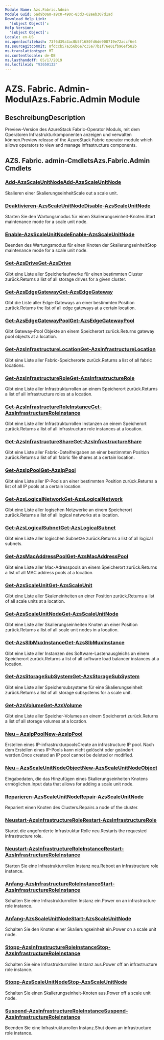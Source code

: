 ```yaml
---
Module Name: Azs.Fabric.Admin
Module Guid: 6ad9b0a0-a9c0-490c-83d3-02eeb307d1ad
Download Help Link:
  '[object Object]': 
Help Version:
  '[object Object]': 
Locale: en-US
ms.openlocfilehash: 73f6d39a3ac0b5f1680fd6de908719e72accf6e4
ms.sourcegitcommit: 0fdccb57a356b6e7c35a77b1f76e01fb96ef582b
ms.translationtype: MT
ms.contentlocale: de-DE
ms.lasthandoff: 05/17/2019
ms.locfileid: "93650132"
---
```

# <span data-ttu-id="57456-101">AZS. Fabric. Admin-Modul</span><span class="sxs-lookup"><span data-stu-id="57456-101">Azs.Fabric.Admin Module</span></span>
## <span data-ttu-id="57456-102">Beschreibung</span><span class="sxs-lookup"><span data-stu-id="57456-102">Description</span></span>
<span data-ttu-id="57456-103">Preview-Version des AzureStack Fabric-Operator Moduls, mit dem Operatoren Infrastrukturkomponenten anzeigen und verwalten können.</span><span class="sxs-lookup"><span data-stu-id="57456-103">Preview release of the AzureStack Fabric operator module which allows operators to view and manage infrastructure components.</span></span>

## <span data-ttu-id="57456-104">AZS. Fabric. admin-Cmdlets</span><span class="sxs-lookup"><span data-stu-id="57456-104">Azs.Fabric.Admin Cmdlets</span></span>
### [<span data-ttu-id="57456-105">Add-AzsScaleUnitNode</span><span class="sxs-lookup"><span data-stu-id="57456-105">Add-AzsScaleUnitNode</span></span>](Add-AzsScaleUnitNode.md)
<span data-ttu-id="57456-106">Skalieren einer Skalierungseinheit</span><span class="sxs-lookup"><span data-stu-id="57456-106">Scale out a scale unit.</span></span>

### [<span data-ttu-id="57456-107">Deaktivieren-AzsScaleUnitNode</span><span class="sxs-lookup"><span data-stu-id="57456-107">Disable-AzsScaleUnitNode</span></span>](Disable-AzsScaleUnitNode.md)
<span data-ttu-id="57456-108">Starten Sie den Wartungsmodus für einen Skalierungseinheit-Knoten.</span><span class="sxs-lookup"><span data-stu-id="57456-108">Start maintenance mode for a scale unit node.</span></span>

### [<span data-ttu-id="57456-109">Enable-AzsScaleUnitNode</span><span class="sxs-lookup"><span data-stu-id="57456-109">Enable-AzsScaleUnitNode</span></span>](Enable-AzsScaleUnitNode.md)
<span data-ttu-id="57456-110">Beenden des Wartungsmodus für einen Knoten der Skalierungseinheit</span><span class="sxs-lookup"><span data-stu-id="57456-110">Stop maintenance mode for a scale unit node.</span></span>

### [<span data-ttu-id="57456-111">Get-AzsDrive</span><span class="sxs-lookup"><span data-stu-id="57456-111">Get-AzsDrive</span></span>](Get-AzsDrive.md)
<span data-ttu-id="57456-112">Gibt eine Liste aller Speicherlaufwerke für einen bestimmten Cluster zurück.</span><span class="sxs-lookup"><span data-stu-id="57456-112">Returns a list of all storage drives for a given cluster.</span></span>

### [<span data-ttu-id="57456-113">Get-AzsEdgeGateway</span><span class="sxs-lookup"><span data-stu-id="57456-113">Get-AzsEdgeGateway</span></span>](Get-AzsEdgeGateway.md)
<span data-ttu-id="57456-114">Gibt die Liste aller Edge-Gateways an einer bestimmten Position zurück.</span><span class="sxs-lookup"><span data-stu-id="57456-114">Returns the list of all edge gateways at a certain location.</span></span>

### [<span data-ttu-id="57456-115">Get-AzsEdgeGatewayPool</span><span class="sxs-lookup"><span data-stu-id="57456-115">Get-AzsEdgeGatewayPool</span></span>](Get-AzsEdgeGatewayPool.md)
<span data-ttu-id="57456-116">Gibt Gateway-Pool Objekte an einem Speicherort zurück.</span><span class="sxs-lookup"><span data-stu-id="57456-116">Returns gateway pool objects at a location.</span></span>

### [<span data-ttu-id="57456-117">Get-AzsInfrastructureLocation</span><span class="sxs-lookup"><span data-stu-id="57456-117">Get-AzsInfrastructureLocation</span></span>](Get-AzsInfrastructureLocation.md)
<span data-ttu-id="57456-118">Gibt eine Liste aller Fabric-Speicherorte zurück.</span><span class="sxs-lookup"><span data-stu-id="57456-118">Returns a list of all fabric locations.</span></span>

### [<span data-ttu-id="57456-119">Get-AzsInfrastructureRole</span><span class="sxs-lookup"><span data-stu-id="57456-119">Get-AzsInfrastructureRole</span></span>](Get-AzsInfrastructureRole.md)
<span data-ttu-id="57456-120">Gibt eine Liste aller Infrastrukturrollen an einem Speicherort zurück.</span><span class="sxs-lookup"><span data-stu-id="57456-120">Returns a list of all infrastructure roles at a location.</span></span>

### [<span data-ttu-id="57456-121">Get-AzsInfrastructureRoleInstance</span><span class="sxs-lookup"><span data-stu-id="57456-121">Get-AzsInfrastructureRoleInstance</span></span>](Get-AzsInfrastructureRoleInstance.md)
<span data-ttu-id="57456-122">Gibt eine Liste aller Infrastrukturrollen Instanzen an einem Speicherort zurück.</span><span class="sxs-lookup"><span data-stu-id="57456-122">Returns a list of all infrastructure role instances at a location.</span></span>

### [<span data-ttu-id="57456-123">Get-AzsInfrastructureShare</span><span class="sxs-lookup"><span data-stu-id="57456-123">Get-AzsInfrastructureShare</span></span>](Get-AzsInfrastructureShare.md)
<span data-ttu-id="57456-124">Gibt eine Liste aller Fabric-Dateifreigaben an einer bestimmten Position zurück.</span><span class="sxs-lookup"><span data-stu-id="57456-124">Returns a list of all fabric file shares at a certain location.</span></span>

### [<span data-ttu-id="57456-125">Get-AzsIpPool</span><span class="sxs-lookup"><span data-stu-id="57456-125">Get-AzsIpPool</span></span>](Get-AzsIpPool.md)
<span data-ttu-id="57456-126">Gibt eine Liste aller IP-Pools an einer bestimmten Position zurück.</span><span class="sxs-lookup"><span data-stu-id="57456-126">Returns a list of all IP pools at a certain location.</span></span>

### [<span data-ttu-id="57456-127">Get-AzsLogicalNetwork</span><span class="sxs-lookup"><span data-stu-id="57456-127">Get-AzsLogicalNetwork</span></span>](Get-AzsLogicalNetwork.md)
<span data-ttu-id="57456-128">Gibt eine Liste aller logischen Netzwerke an einem Speicherort zurück.</span><span class="sxs-lookup"><span data-stu-id="57456-128">Returns a list of all logical networks at a location.</span></span>

### [<span data-ttu-id="57456-129">Get-AzsLogicalSubnet</span><span class="sxs-lookup"><span data-stu-id="57456-129">Get-AzsLogicalSubnet</span></span>](Get-AzsLogicalSubnet.md)
<span data-ttu-id="57456-130">Gibt eine Liste aller logischen Subnetze zurück.</span><span class="sxs-lookup"><span data-stu-id="57456-130">Returns a list of all logical subnets.</span></span>

### [<span data-ttu-id="57456-131">Get-AzsMacAddressPool</span><span class="sxs-lookup"><span data-stu-id="57456-131">Get-AzsMacAddressPool</span></span>](Get-AzsMacAddressPool.md)
<span data-ttu-id="57456-132">Gibt eine Liste aller Mac-Adresspools an einem Speicherort zurück.</span><span class="sxs-lookup"><span data-stu-id="57456-132">Returns a list of all MAC address pools at a location.</span></span>

### [<span data-ttu-id="57456-133">Get-AzsScaleUnit</span><span class="sxs-lookup"><span data-stu-id="57456-133">Get-AzsScaleUnit</span></span>](Get-AzsScaleUnit.md)
<span data-ttu-id="57456-134">Gibt eine Liste aller Skaleneinheiten an einer Position zurück.</span><span class="sxs-lookup"><span data-stu-id="57456-134">Returns a list of all scale units at a location.</span></span>

### [<span data-ttu-id="57456-135">Get-AzsScaleUnitNode</span><span class="sxs-lookup"><span data-stu-id="57456-135">Get-AzsScaleUnitNode</span></span>](Get-AzsScaleUnitNode.md)
<span data-ttu-id="57456-136">Gibt eine Liste aller Skalierungseinheiten Knoten an einer Position zurück.</span><span class="sxs-lookup"><span data-stu-id="57456-136">Returns a list of all scale unit nodes in a location.</span></span>

### [<span data-ttu-id="57456-137">Get-AzsSlbMuxInstance</span><span class="sxs-lookup"><span data-stu-id="57456-137">Get-AzsSlbMuxInstance</span></span>](Get-AzsSlbMuxInstance.md)
<span data-ttu-id="57456-138">Gibt eine Liste aller Instanzen des Software-Lastenausgleichs an einem Speicherort zurück.</span><span class="sxs-lookup"><span data-stu-id="57456-138">Returns a list of all software load balancer instances at a location.</span></span>

### [<span data-ttu-id="57456-139">Get-AzsStorageSubSystem</span><span class="sxs-lookup"><span data-stu-id="57456-139">Get-AzsStorageSubSystem</span></span>](Get-AzsStorageSubSystem.md)
<span data-ttu-id="57456-140">Gibt eine Liste aller Speichersubsysteme für eine Skalierungseinheit zurück.</span><span class="sxs-lookup"><span data-stu-id="57456-140">Returns a list of all storage subsystems for a scale unit.</span></span>

### [<span data-ttu-id="57456-141">Get-AzsVolume</span><span class="sxs-lookup"><span data-stu-id="57456-141">Get-AzsVolume</span></span>](Get-AzsVolume.md)
<span data-ttu-id="57456-142">Gibt eine Liste aller Speicher-Volumes an einem Speicherort zurück.</span><span class="sxs-lookup"><span data-stu-id="57456-142">Returns a list of all storage volumes at a location.</span></span>

### [<span data-ttu-id="57456-143">Neu – AzsIpPool</span><span class="sxs-lookup"><span data-stu-id="57456-143">New-AzsIpPool</span></span>](New-AzsIpPool.md)
<span data-ttu-id="57456-144">Erstellen eines IP-infrastrukturpools</span><span class="sxs-lookup"><span data-stu-id="57456-144">Create an infrastructure IP pool.</span></span>
<span data-ttu-id="57456-145">Nach dem Erstellen eines IP-Pools kann nicht gelöscht oder geändert werden.</span><span class="sxs-lookup"><span data-stu-id="57456-145">Once created an IP pool cannot be deleted or modified.</span></span>

### [<span data-ttu-id="57456-146">Neu – AzsScaleUnitNodeObject</span><span class="sxs-lookup"><span data-stu-id="57456-146">New-AzsScaleUnitNodeObject</span></span>](New-AzsScaleUnitNodeObject.md)
<span data-ttu-id="57456-147">Eingabedaten, die das Hinzufügen eines Skalierungseinheiten Knotens ermöglichen.</span><span class="sxs-lookup"><span data-stu-id="57456-147">Input data that allows for adding a scale unit node.</span></span>

### [<span data-ttu-id="57456-148">Reparieren-AzsScaleUnitNode</span><span class="sxs-lookup"><span data-stu-id="57456-148">Repair-AzsScaleUnitNode</span></span>](Repair-AzsScaleUnitNode.md)
<span data-ttu-id="57456-149">Repariert einen Knoten des Clusters.</span><span class="sxs-lookup"><span data-stu-id="57456-149">Repairs a node of the cluster.</span></span>

### [<span data-ttu-id="57456-150">Neustart-AzsInfrastructureRole</span><span class="sxs-lookup"><span data-stu-id="57456-150">Restart-AzsInfrastructureRole</span></span>](Restart-AzsInfrastructureRole.md)
<span data-ttu-id="57456-151">Startet die angeforderte Infrastruktur Rolle neu.</span><span class="sxs-lookup"><span data-stu-id="57456-151">Restarts the requested infrastructure role.</span></span>

### [<span data-ttu-id="57456-152">Neustart-AzsInfrastructureRoleInstance</span><span class="sxs-lookup"><span data-stu-id="57456-152">Restart-AzsInfrastructureRoleInstance</span></span>](Restart-AzsInfrastructureRoleInstance.md)
<span data-ttu-id="57456-153">Starten Sie eine Infrastrukturrollen Instanz neu.</span><span class="sxs-lookup"><span data-stu-id="57456-153">Reboot an infrastructure role instance.</span></span>

### [<span data-ttu-id="57456-154">Anfang-AzsInfrastructureRoleInstance</span><span class="sxs-lookup"><span data-stu-id="57456-154">Start-AzsInfrastructureRoleInstance</span></span>](Start-AzsInfrastructureRoleInstance.md)
<span data-ttu-id="57456-155">Schalten Sie eine Infrastrukturrollen Instanz ein.</span><span class="sxs-lookup"><span data-stu-id="57456-155">Power on an infrastructure role instance.</span></span>

### [<span data-ttu-id="57456-156">Anfang-AzsScaleUnitNode</span><span class="sxs-lookup"><span data-stu-id="57456-156">Start-AzsScaleUnitNode</span></span>](Start-AzsScaleUnitNode.md)
<span data-ttu-id="57456-157">Schalten Sie den Knoten einer Skalierungseinheit ein.</span><span class="sxs-lookup"><span data-stu-id="57456-157">Power on a scale unit node.</span></span>

### [<span data-ttu-id="57456-158">Stopp-AzsInfrastructureRoleInstance</span><span class="sxs-lookup"><span data-stu-id="57456-158">Stop-AzsInfrastructureRoleInstance</span></span>](Stop-AzsInfrastructureRoleInstance.md)
<span data-ttu-id="57456-159">Schalten Sie eine Infrastrukturrollen Instanz aus.</span><span class="sxs-lookup"><span data-stu-id="57456-159">Power off an infrastructure role instance.</span></span>

### [<span data-ttu-id="57456-160">Stopp-AzsScaleUnitNode</span><span class="sxs-lookup"><span data-stu-id="57456-160">Stop-AzsScaleUnitNode</span></span>](Stop-AzsScaleUnitNode.md)
<span data-ttu-id="57456-161">Schalten Sie einen Skalierungseinheit-Knoten aus.</span><span class="sxs-lookup"><span data-stu-id="57456-161">Power off a scale unit node.</span></span>

### [<span data-ttu-id="57456-162">Suspend-AzsInfrastructureRoleInstance</span><span class="sxs-lookup"><span data-stu-id="57456-162">Suspend-AzsInfrastructureRoleInstance</span></span>](Suspend-AzsInfrastructureRoleInstance.md)
<span data-ttu-id="57456-163">Beenden Sie eine Infrastrukturrollen Instanz.</span><span class="sxs-lookup"><span data-stu-id="57456-163">Shut down an infrastructure role instance.</span></span>


